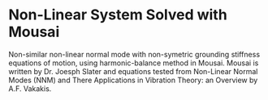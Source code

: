 # Non-Linear System Solved with Mousai
Non-similar non-linear normal mode with non-symetric grounding stiffness equations of motion, using harmonic-balance method in Mousai.
Mousai is written by Dr. Joesph Slater and equations tested from Non-Linear Normal Modes (NNM) and There Applications in Vibration Theory: an Overview by A.F. Vakakis.
